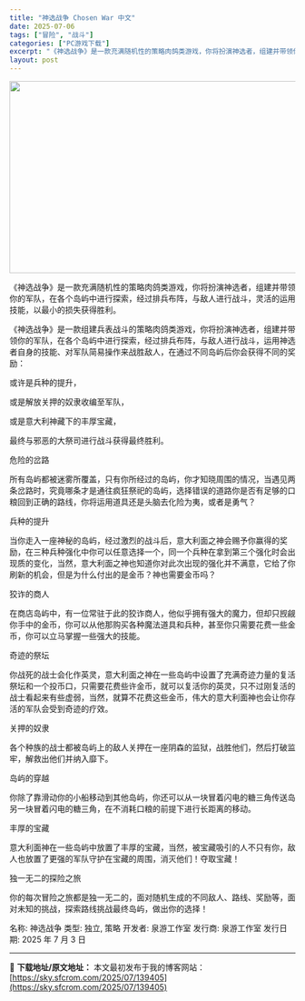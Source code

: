 ```yaml
---
title: "神选战争 Chosen War 中文"
date: 2025-07-06
tags: ["冒险", "战斗"]
categories: ["PC游戏下载"]
excerpt: "《神选战争》是一款充满随机性的策略肉鸽类游戏，你将扮演神选者，组建并带领你的军队，在各个岛屿中进行探索，经过排兵布阵，与敌人进行战斗，灵活的运用技能，以最小的损失获得胜利。 《神选战争》是一款组建兵表战斗的策略肉鸽类游戏，你将扮演神选者，组建并带领你的军队，在各个岛屿中进行探索，经过排兵布阵，与敌人&hellip;"
layout: post
---
```


<img class="aligncenter size-full wp-image-139349" src="https://sky.sfcrom.com/wp-content/uploads/2025/07/2025070603392610.webp" alt="" width="600" height="338" />

《神选战争》是一款充满随机性的策略肉鸽类游戏，你将扮演神选者，组建并带领你的军队，在各个岛屿中进行探索，经过排兵布阵，与敌人进行战斗，灵活的运用技能，以最小的损失获得胜利。

《神选战争》是一款组建兵表战斗的策略肉鸽类游戏，你将扮演神选者，组建并带领你的军队，在各个岛屿中进行探索，经过排兵布阵，与敌人进行战斗，运用神选者自身的技能、对军队简易操作来战胜敌人，在通过不同岛屿后你会获得不同的奖励：

或许是兵种的提升，

或是解放关押的奴隶收编至军队，

或是意大利神藏下的丰厚宝藏，

最终与邪恶的大祭司进行战斗获得最终胜利。

危险的岔路

所有岛屿都被迷雾所覆盖，只有你所经过的岛屿，你才知晓周围的情况，当遇见两条岔路时，究竟哪条才是通往疯狂祭祀的岛屿，选择错误的道路你是否有足够的口粮回到正确的路线，你将运用道具还是头脑去化险为夷，或者是勇气？

兵种的提升

当你走入一座神秘的岛屿，经过激烈的战斗后，意大利面之神会赐予你赢得的奖励，在三种兵种强化中你可以任意选择一个，同一个兵种在拿到第三个强化时会出现质的变化，当然，意大利面之神也知道你对此次出现的强化并不满意，它给了你刷新的机会，但是为什么付出的是金币？神也需要金币吗？

狡诈的商人

在商店岛屿中，有一位常驻于此的狡诈商人，他似乎拥有强大的魔力，但却只觊觎你手中的金币，你可以从他那购买各种魔法道具和兵种，甚至你只需要花费一些金币，你可以立马掌握一些强大的技能。

奇迹的祭坛

你战死的战士会化作英灵，意大利面之神在一些岛屿中设置了充满奇迹力量的复活祭坛和一个投币口，只需要花费些许金币，就可以复活你的英灵，只不过刚复活的战士看起来有些虚弱，当然，就算不花费这些金币，伟大的意大利面神也会让你存活的军队会受到奇迹的疗效。

关押的奴隶

各个种族的战士都被岛屿上的敌人关押在一座阴森的监狱，战胜他们，然后打破监牢，解救出他们并纳入靡下。

岛屿的穿越

你除了靠滑动你的小船移动到其他岛屿，你还可以从一块冒着闪电的糖三角传送岛另一块冒着闪电的糖三角，在不消耗口粮的前提下进行长距离的移动。

丰厚的宝藏

意大利面神在一些岛屿中放置了丰厚的宝藏，当然，被宝藏吸引的人不只有你，敌人也放置了更强的军队守护在宝藏的周围，消灭他们！夺取宝藏！

独一无二的探险之旅

你的每次冒险之旅都是独一无二的，面对随机生成的不同敌人、路线、奖励等，面对未知的挑战，探索路线挑战最终岛屿，做出你的选择！

名称: 神选战争
类型: 独立, 策略
开发者: 泉游工作室
发行商: 泉游工作室
发行日期: 2025 年 7 月 3 日

---
📖 **下载地址/原文地址：** 本文最初发布于我的博客网站：[https://sky.sfcrom.com/2025/07/139405](https://sky.sfcrom.com/2025/07/139405)
